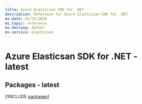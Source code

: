 ```yaml
---
title: Azure Elasticsan SDK for .NET
description: Reference for Azure Elasticsan SDK for .NET
ms.date: 01/31/2024
ms.topic: reference
ms.devlang: dotnet
ms.service: elasticsan
---
```

# Azure Elasticsan SDK for .NET - latest
## Packages - latest
[!INCLUDE [packages](elasticsan-index.md)]